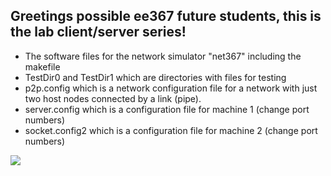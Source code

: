 ## Greetings possible ee367 future students, this is the lab client/server series!

*  The software files for the network simulator "net367"
	including the makefile       
*  TestDir0 and TestDir1 which are directories with files for testing
*  p2p.config which is a network configuration file for a network
	with just two host nodes connected by a link (pipe).
* server.config which is a configuration file for machine 1 (change port numbers)
* socket.config2 which is a configuration file for machine 2 (change port numbers)
  

<img class="img-fluid" src="../img/client_server2.png">


